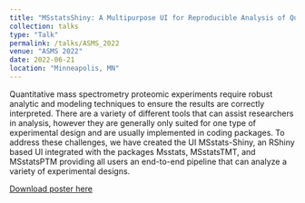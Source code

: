 ```yaml
---
title: "MSstatsShiny: A Multipurpose UI for Reproducible Analysis of Quantitative Proteomic Experiments"
collection: talks
type: "Talk"
permalink: /talks/ASMS_2022
venue: "ASMS 2022"
date: 2022-06-21
location: "Minneapolis, MN"
---
```


Quantitative mass spectrometry proteomic experiments require robust analytic and modeling techniques to ensure the results are correctly interpreted. There are a variety of different tools that can assist researchers in analysis, however they are generally only suited for one type of experimental design and are usually implemented in coding packages. To address these challenges, we have created the UI MSstats-Shiny, an RShiny based UI integrated with the  packages Msstats, MSstatsTMT, and MSstatsPTM providing all users an end-to-end pipeline that can analyze a variety of experimental designs.

[Download poster here](http://devonjkohler.github.io/files/ASMS2022_MSstatsShiny_Poster.pdf)
